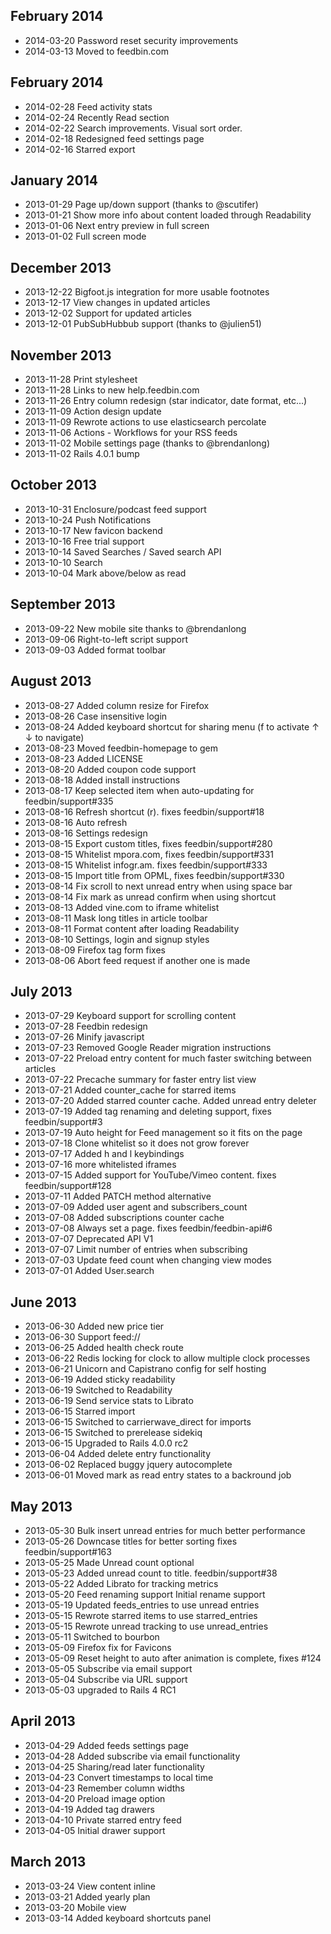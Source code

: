 February 2014
-------------

- 2014-03-20 Password reset security improvements
- 2014-03-13 Moved to feedbin.com


February 2014
-------------

- 2014-02-28 Feed activity stats
- 2014-02-24 Recently Read section
- 2014-02-22 Search improvements. Visual sort order.
- 2014-02-18 Redesigned feed settings page
- 2014-02-16 Starred export

January 2014
------------

- 2013-01-29 Page up/down support (thanks to @scutifer)
- 2013-01-21 Show more info about content loaded through Readability
- 2013-01-06 Next entry preview in full screen
- 2013-01-02 Full screen mode

December 2013
-------------

- 2013-12-22 Bigfoot.js integration for more usable footnotes
- 2013-12-17 View changes in updated articles
- 2013-12-02 Support for updated articles
- 2013-12-01 PubSubHubbub support (thanks to @julien51)

November 2013
-------------

- 2013-11-28 Print stylesheet
- 2013-11-28 Links to new help.feedbin.com
- 2013-11-26 Entry column redesign (star indicator, date format, etc...)
- 2013-11-09 Action design update
- 2013-11-09 Rewrote actions to use elasticsearch percolate
- 2013-11-06 Actions - Workflows for your RSS feeds
- 2013-11-02 Mobile settings page (thanks to @brendanlong)
- 2013-11-02 Rails 4.0.1 bump

October 2013
------------

- 2013-10-31 Enclosure/podcast feed support
- 2013-10-24 Push Notifications
- 2013-10-17 New favicon backend
- 2013-10-16 Free trial support
- 2013-10-14 Saved Searches / Saved search API
- 2013-10-10 Search
- 2013-10-04 Mark above/below as read

September 2013
--------------

- 2013-09-22 New mobile site thanks to @brendanlong
- 2013-09-06 Right-to-left script support
- 2013-09-03 Added format toolbar

August 2013
-----------

- 2013-08-27 Added column resize for Firefox
- 2013-08-26 Case insensitive login
- 2013-08-24 Added keyboard shortcut for sharing menu (f to activate ↑ ↓ to navigate)
- 2013-08-23 Moved feedbin-homepage to gem
- 2013-08-23 Added LICENSE
- 2013-08-20 Added coupon code support
- 2013-08-18 Added install instructions
- 2013-08-17 Keep selected item when auto-updating for feedbin/support#335
- 2013-08-16 Refresh shortcut (r). fixes feedbin/support#18
- 2013-08-16 Auto refresh
- 2013-08-16 Settings redesign
- 2013-08-15 Export custom titles, fixes feedbin/support#280
- 2013-08-15 Whitelist mpora.com, fixes feedbin/support#331
- 2013-08-15 Whitelist infogr.am. fixes feedbin/support#333
- 2013-08-15 Import title from OPML, fixes feedbin/support#330
- 2013-08-14 Fix scroll to next unread entry when using space bar
- 2013-08-14 Fix mark as unread confirm when using shortcut
- 2013-08-13 Added vine.com to iframe whitelist
- 2013-08-11 Mask long titles in article toolbar
- 2013-08-11 Format content after loading Readability
- 2013-08-10 Settings, login and signup styles
- 2013-08-09 Firefox tag form fixes
- 2013-08-06 Abort feed request if another one is made

July 2013
---------
- 2013-07-29 Keyboard support for scrolling content
- 2013-07-28 Feedbin redesign
- 2013-07-26 Minify javascript
- 2013-07-23 Removed Google Reader migration instructions
- 2013-07-22 Preload entry content for much faster switching between articles
- 2013-07-22 Precache summary for faster entry list view
- 2013-07-21 Added counter_cache for starred items
- 2013-07-20 Added starred counter cache. Added unread entry deleter
- 2013-07-19 Added tag renaming and deleting support, fixes feedbin/support#3
- 2013-07-19 Auto height for Feed management so it fits on the page
- 2013-07-18 Clone whitelist so it does not grow forever
- 2013-07-17 Added h and l keybindings
- 2013-07-16 more whitelisted iframes
- 2013-07-15 Added support for YouTube/Vimeo content. fixes feedbin/support#128
- 2013-07-11 Added PATCH method alternative
- 2013-07-09 Added user agent and subscribers_count
- 2013-07-08 Added subscriptions counter cache
- 2013-07-08 Always set a page. fixes feedbin/feedbin-api#6
- 2013-07-07 Deprecated API V1
- 2013-07-07 Limit number of entries when subscribing
- 2013-07-03 Update feed count when changing view modes
- 2013-07-01 Added User.search

June 2013
---------

- 2013-06-30 Added new price tier
- 2013-06-30 Support feed://
- 2013-06-25 Added health check route
- 2013-06-22 Redis locking for clock to allow multiple clock processes
- 2013-06-21 Unicorn and Capistrano config for self hosting
- 2013-06-19 Added sticky readability
- 2013-06-19 Switched to Readability
- 2013-06-19 Send service stats to Librato
- 2013-06-15 Starred import
- 2013-06-15 Switched to carrierwave_direct for imports
- 2013-06-15 Switched to prerelease sidekiq
- 2013-06-15 Upgraded to Rails 4.0.0 rc2
- 2013-06-04 Added delete entry functionality
- 2013-06-02 Replaced buggy jquery autocomplete
- 2013-06-01 Moved mark as read entry states to a backround job

May 2013
--------

- 2013-05-30 Bulk insert unread entries for much better performance
- 2013-05-26 Downcase titles for better sorting fixes feedbin/support#163
- 2013-05-25 Made Unread count optional
- 2013-05-23 Added unread count to title. feedbin/support#38
- 2013-05-22 Added Librato for tracking metrics
- 2013-05-20 Feed renaming support Initial rename support
- 2013-05-19 Updated feeds_entries to use unread entries
- 2013-05-15 Rewrote starred items to use starred_entries
- 2013-05-15 Rewrote unread tracking to use unread_entries
- 2013-05-11 Switched to bourbon
- 2013-05-09 Firefox fix for Favicons
- 2013-05-09 Reset height to auto after animation is complete, fixes #124
- 2013-05-05 Subscribe via email support
- 2013-05-04 Subscribe via URL support
- 2013-05-03 upgraded to Rails 4 RC1

April 2013
----------

- 2013-04-29 Added feeds settings page
- 2013-04-28 Added subscribe via email functionality
- 2013-04-25 Sharing/read later functionality
- 2013-04-23 Convert timestamps to local time
- 2013-04-23 Remember column widths
- 2013-04-20 Preload image option
- 2013-04-19 Added tag drawers
- 2013-04-10 Private starred entry feed
- 2013-04-05 Initial drawer support

March 2013
----------

- 2013-03-24 View content inline
- 2013-03-21 Added yearly plan
- 2013-03-20 Mobile view
- 2013-03-14 Added keyboard shortcuts panel
